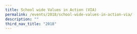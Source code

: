 ```yaml
---
title: School wide Values in Action (VIA)
permalink: /events/2018/school-wide-values-in-action-via/
description: ""
third_nav_title: "2018"
---
```


